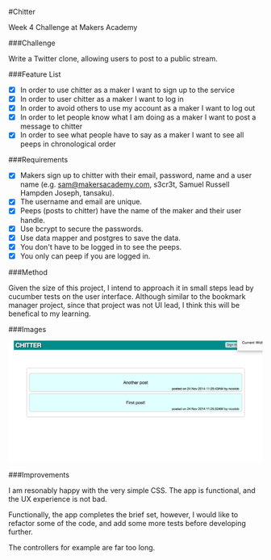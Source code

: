 #Chitter 

Week 4 Challenge at Makers Academy

###Challenge

Write a Twitter clone, allowing users to post to a public stream.

###Feature List

- [x] In order to use chitter as a maker I want to sign up to the service
- [x] In order to user chitter as a maker I want to log in
- [x] In order to avoid others to use my account as a maker I want to log out
- [x] In order to let people know what I am doing as a maker I want to post a message to chitter
- [x] In order to see what people have to say as a maker I want to see all peeps in chronological order

###Requirements

- [x] Makers sign up to chitter with their email, password, name and a user name (e.g. sam@makersacademy.com, s3cr3t, Samuel Russell Hampden Joseph, tansaku).
- [x] The username and email are unique.
- [x] Peeps (posts to chitter) have the name of the maker and their user handle.
- [x] Use bcrypt to secure the passwords.
- [x] Use data mapper and postgres to save the data.
- [x] You don't have to be logged in to see the peeps.
- [x] You only can peep if you are logged in.

###Method

Given the size of this project, I intend to approach it in small steps lead by cucumber tests on the user interface. Although similar to the bookmark manager project, since that project was not UI lead, I think this will be benefical to my learning. 

###Images

![alt text](images/chitter.png
"Chitter")

###Improvements

I am resonably happy with the very simple CSS. The app is functional, and the
UX experience is not bad. 

Functionally, the app completes the brief set, however, I would like to
refactor some of the code, and add some more tests before developing further.

The controllers for example are far too long. 
